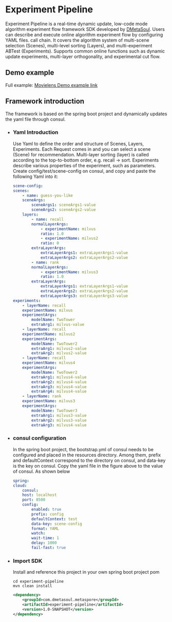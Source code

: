 # Experiment Pipeline

Experiment Pipeline is a real-time dynamic update, low-code mode algorithm experiment flow framework SDK developed by [DMetaSoul](https://www.dmetasoul.com/). Users can describe and execute online algorithm experiment flow by configuring YAML files. call chain. It covers the algorithm system of multi-scene selection (Scenes), multi-level sorting (Layers), and multi-experiment ABTest (Experiments). Supports common online functions such as dynamic update experiments, multi-layer orthogonality, and experimental cut flow.



## Demo example

Full example: [Movielens Demo example link](../../../demo/movielens/online/README.md)



## Framework introduction

The framework is based on the spring boot project and dynamically updates the yaml file through consul.

- ### Yaml Introduction

  Use Yaml to define the order and structure of Scenes, Layers, Experiments. Each Request comes in and you can select a scene (Scene) for recommendation. Multi-layer sorting (layer) is called according to the top-to-bottom order, e.g. recall -> sort. Experiments describe various properties of the experiment, such as parameters. Create config/test/scene-config on consul, and copy and paste the following Yaml into it:

    ```yaml
    scene-config:
    scenes:
        - name: guess-you-like
        sceneArgs:
            sceneArgs1: sceneArgs1-value
            sceneArgs2: sceneArgs2-value
        layers:
            - name: recall
            normalLayerArgs:
                - experimentName: milvus
                ratio: 1.0
                - experimentName: milvus2
                ratio: 0
            extraLayerArgs:
                extraLayerArgs1: extraLayerArgs1-value
                extraLayerArgs2: extraLayerArgs2-value
            - name: rank
            normalLayerArgs:
                - experimentName: milvus3
                ratio: 1.0
            extraLayerArgs:
                extraLayerArgs1: extraLayerArgs1-value
                extraLayerArgs2: extraLayerArgs2-value
                extraLayerArgs3: extraLayerArgs3-value
    experiments:
        - layerName: recall
        experimentName: milvus
        experimentArgs:
            modelName: TwoTower
            extraArg1: milvus-value
        - layerName: recall
        experimentName: milvus2
        experimentArgs:
            modelName: TwoTower2
            extraArg1: milvus2-value
            extraArg2: milvus2-value
        - layerName: recall
        experimentName: milvus4
        experimentArgs:
            modelName: TwoTower2
            extraArg1: milvus4-value
            extraArg2: milvus4-value
            extraArg3: milvus4-value
            extraArg4: milvus4-value
        - layerName: rank
        experimentName: milvus3
        experimentArgs:
            modelName: TwoTower3
            extraArg1: milvus3-value
            extraArg2: milvus3-value
            extraArg3: milvus4-value
    ```



- ### consul configuration

    In the spring boot project, the bootstrap.yml of consul needs to be configured and placed in the resources directory. Among them, prefix and defaultContext correspond to the directory on consul, and data-key is the key on consul. Copy the yaml file in the figure above to the value of consul. As shown below

    ```yaml
    spring:
    cloud:
        consul:
        host: localhost
        port: 8500
        config:
            enabled: true
            prefix: config
            defaultContext: test
            data-key: scene-config
            format: YAML
            watch:
            wait-time: 1
            delay: 1000
            fail-fast: true
    ```



- ### Import SDK

    Install and reference this project in your own spring boot project pom

    ```shell
    cd experiment-pipeline
    mvn clean install
    ```
    ```xml
    <dependency>
        <groupId>com.dmetasoul.metaspore</groupId>
        <artifactId>experiment-pipeline</artifactId>
        <version>1.0-SNAPSHOT</version>
    </dependency>
    ```